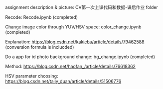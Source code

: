 assignment description & picture: CV第一次上课代码和数据-课后作业 folder

Recode: Recode.ipynb (completed)

Change image color through YUV/HSV space: color_change.ipynb (completed)

Explanation: https://blog.csdn.net/kakiebu/article/details/79462588 (conversion formula is inclucded)

Do a app for id photo background change: bg_change.ipynb (completed)

Method: https://blog.csdn.net/haofan_/article/details/76618362

HSV parameter choosing: https://blog.csdn.net/taily_duan/article/details/51506776
